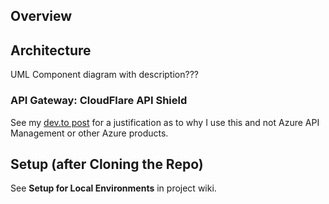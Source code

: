 ## Overview

## Architecture

UML Component diagram with description???

### API Gateway: CloudFlare API Shield

See my [dev.to post]() for a justification as to why I use this and not Azure API Management or other Azure products.

## Setup (after Cloning the Repo)

See **Setup for Local Environments** in project wiki.
